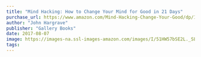 ```yaml
---
title: "Mind Hacking: How to Change Your Mind for Good in 21 Days"
purchase_url: https://www.amazon.com/Mind-Hacking-Change-Your-Good/dp/1501105655?SubscriptionId=AKIAIVZLK2PABGQI2KAQ&tag=everrail-20&linkCode=xm2&camp=2025&creative=165953&creativeASIN=1501105655
author: "John Hargrave"
publisher: "Gallery Books"
date: 2017-08-07
image: https://images-na.ssl-images-amazon.com/images/I/51HW57bSE2L._SL75_.jpg
tags:
---
```


